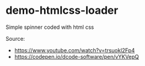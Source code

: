 # demo-htmlcss-loader

Simple spinner coded with html css

Source: 
- https://www.youtube.com/watch?v=trsuokl2Fp4
- https://codepen.io/dcode-software/pen/vYKVepQ

